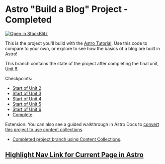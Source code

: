 # Astro "Build a Blog" Project - Completed
[![Open in StackBlitz](https://developer.stackblitz.com/img/open_in_stackblitz.svg)](https://stackblitz.com/github/withastro/blog-tutorial-demo/tree/complete)

This is the project you'll build with the [Astro Tutorial](https://docs.astro.build/en/tutorial/0-introduction/). Use this code to compare to your own, or explore to see how the basics of a blog are built in Astro!

This branch contains the state of the project after completing the final unit, [Unit 6](https://docs.astro.build/en/tutorial/6-islands/3/).

Checkpoints:
- [Start of Unit 2](https://github.com/withastro/blog-tutorial-demo/tree/unit-2/start)
- [Start of Unit 3](https://github.com/withastro/blog-tutorial-demo/tree/unit-3/start)
- [Start of Unit 4](https://github.com/withastro/blog-tutorial-demo/tree/unit-4/start)
- [Start of Unit 5](https://github.com/withastro/blog-tutorial-demo/tree/unit-5/start)
- [Start of Unit 6](https://github.com/withastro/blog-tutorial-demo/tree/unit-6/start)
- [Complete](https://github.com/withastro/blog-tutorial-demo/tree/complete)

Extension:
You can also see a guided walkthrough in Astro Docs to [convert this project to use content collections](https://docs.astro.build/en/guides/content-collections/#migrating-from-file-based-routing).
- [Completed project branch using Content Collections](https://github.com/withastro/blog-tutorial-demo/tree/content-collections).

## [Highlight Nav Link for Current Page in Astro](https://www.cyishere.dev/blog/astro-active-nav-item)

